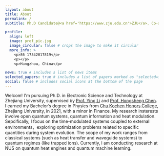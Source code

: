 ```yaml
---
layout: about
title: About
permalink: /
subtitle: Ph.D Candidate@<a href='https://www.zju.edu.cn'>ZJU</a>, Co-supervised Ph.D student@<a href='https://nus.edu.sg'>NUS</a>

profile:
  align: left
  image: prof_pic.jpg
  image_circular: false # crops the image to make it circular
  more_info: >
    <p>86 17342017819</p>
    <p></p>
    <p>Hangzhou, China</p>

news: true # includes a list of news items
selected_papers: true # includes a list of papers marked as "selected={true}"
social: false # includes social icons at the bottom of the page
---
```


Welcom!
I'm pursuing Ph.D. in Electronic Science and Technology at Zhejiang University, supervised by [Prof. Ying Li](https://person.zju.edu.cn/yingli) and [Prof. Hongsheng Chen](https://person.zju.edu.cn/chenhongsheng). I earned my Bachelor’s degree in Physics from [Chu Kochen Honors College](http://ckc.zju.edu.cn), Zhejiang University, in 2021, with a minor in Finance.
My research insterests involve open quantum systems, quantum information and heat modulation. Sepcifically, I focus on the time-modulated systems coupled to external environments，exploring optimization problems related to specific quantities during system evolution. The scope of my work ranges from classical systems (such as heat transfer and waveguide systems) to quantum regimes (like trapped ions). Currently, I am conducting research at NUS on quantum heat engines and quantum machine learning.
